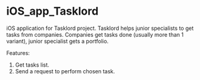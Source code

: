 # iOS_app_Tasklord
iOS application for Tasklord project. Tasklord helps junior specialists to get tasks from companies. Companies get tasks done (usually more than 1 variant), junior specialist gets a portfolio.

Features:
1. Get tasks list.
2. Send a request to perform chosen task.
